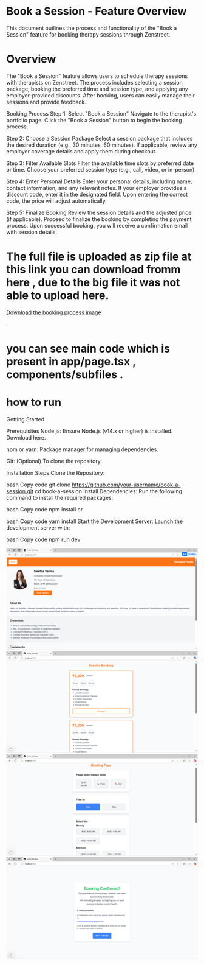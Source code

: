 # Book a Session - Feature Overview
This document outlines the process and functionality of the "Book a Session" feature for booking therapy sessions through Zenstreet.




 
 # Overview
The "Book a Session" feature allows users to schedule therapy sessions with therapists on Zenstreet. The process includes selecting a session package, booking the preferred time and session type, and applying any employer-provided discounts. After booking, users can easily manage their sessions and provide feedback.

Booking Process
Step 1: Select "Book a Session"
Navigate to the therapist's portfolio page.
Click the "Book a Session" button to begin the booking process.

Step 2: Choose a Session Package
Select a session package that includes the desired duration (e.g., 30 minutes, 60 minutes).
If applicable, review any employer coverage details and apply them during checkout.

Step 3: Filter Available Slots
Filter the available time slots by preferred date or time.
Choose your preferred session type (e.g., call, video, or in-person).

Step 4: Enter Personal Details
Enter your personal details, including name, contact information, and any relevant notes.
If your employer provides a discount code, enter it in the designated field. Upon entering the correct code, the price will adjust automatically.

Step 5: Finalize Booking
Review the session details and the adjusted price (if applicable).
Proceed to finalize the booking by completing the payment process.
Upon successful booking, you will receive a confirmation email with session details.
# The full file is uploaded as zip file at this link you can download fromm here , due to the big file it was not able to upload here.
[Download the booking process image](https://drive.google.com/file/d/15ovuwArUsfKFuZpue1hWmi73e-d6jRko/view?usp=sharing)

.
# you can see main code which is present in app/page.tsx , components/subfiles  .
# how to run 
Getting Started

Prerequisites
Node.js: Ensure Node.js (v14.x or higher) is installed. Download here.

npm or yarn: Package manager for managing dependencies.

Git: (Optional) To clone the repository.

Installation Steps
Clone the Repository:

bash
Copy code
git clone https://github.com/your-username/book-a-session.git
cd book-a-session
Install Dependencies: Run the following command to install the required packages:

bash
Copy code
npm install
or

bash
Copy code
yarn install
Start the Development Server: Launch the development server with:

bash
Copy code
npm run dev

![Alt Text](https://github.com/HARSHALSSSSS/Booking-Feature-/blob/main/Screenshot%202024-11-30%20205518.png)
![Alt Text](https://github.com/HARSHALSSSSS/Booking-Feature-/blob/main/Screenshot%202024-11-30%20205533.png)
![Alt Text](https://github.com/HARSHALSSSSS/Booking-Feature-/blob/main/Screenshot%202024-11-30%20205603.png)
![Alt Text](https://github.com/HARSHALSSSSS/Booking-Feature-/blob/main/Screenshot%202024-11-30%20205730.png)

